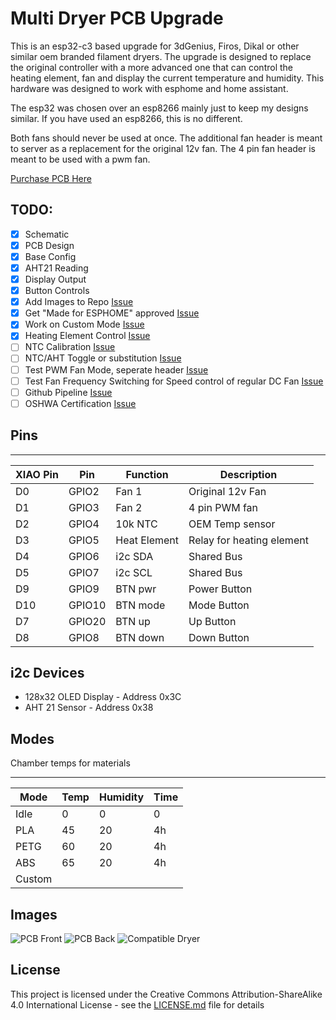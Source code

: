 # Multi Dryer PCB Upgrade

This is an esp32-c3 based upgrade for 3dGenius, Firos, Dikal or other similar oem branded filament dryers. The upgrade is designed to replace the original controller with a more advanced one that can control the heating element, fan and display the current temperature and humidity. This hardware was designed to work with esphome and home assistant. 

The esp32 was chosen over an esp8266 mainly just to keep my designs similar. If you have used an esp8266, this is no different.

Both fans should never be used at once. The additional fan header is meant to server as a replacement for the original 12v fan. The 4 pin fan header is meant to be used with a pwm fan.

[Purchase PCB Here](https://shop.silocitylabs.com/products/3dgenius-dikale-firos-smart-pcb-esp32-conversion-preorder)

## TODO:

- [x] Schematic
- [x] PCB Design
- [x] Base Config
- [x] AHT21 Reading
- [x] Display Output
- [x] Button Controls
- [x] Add Images to Repo [Issue](https://github.com/SiloCityLabs/esp32-dikale-dryer/issues/2)
- [x] Get "Made for ESPHOME" approved [Issue](https://github.com/SiloCityLabs/esp32-dikale-dryer/issues/1)
- [x] Work on Custom Mode [Issue](https://github.com/SiloCityLabs/esp32-dikale-dryer/issues/3)
- [x] Heating Element Control [Issue](https://github.com/SiloCityLabs/esp32-dikale-dryer/issues/4)
- [ ] NTC Calibration [Issue](https://github.com/SiloCityLabs/esp32-dikale-dryer/issues/5)
- [ ] NTC/AHT Toggle or substitution [Issue](https://github.com/SiloCityLabs/esp32-dikale-dryer/issues/6)
- [ ] Test PWM Fan Mode, seperate header [Issue](https://github.com/SiloCityLabs/esp32-dikale-dryer/issues/7)
- [ ] Test Fan Frequency Switching for Speed control of regular DC Fan [Issue](https://github.com/SiloCityLabs/esp32-dikale-dryer/issues/8)
- [ ] Github Pipeline [Issue](https://github.com/SiloCityLabs/esp32-dikale-dryer/issues/9)
- [ ] OSHWA Certification [Issue](https://github.com/SiloCityLabs/esp32-dikale-dryer/issues/10)

## Pins

-------------------
| XIAO Pin | Pin | Function | Description |
| --- | --- | --- | --- |
| D0 | GPIO2 | Fan 1 | Original 12v Fan |
| D1 | GPIO3 | Fan 2 | 4 pin PWM fan |
| D2 | GPIO4 | 10k NTC | OEM Temp sensor |
| D3 | GPIO5 | Heat Element | Relay for heating element |
| D4 | GPIO6 | i2c SDA | Shared Bus |
| D5 | GPIO7 | i2c SCL | Shared Bus |
| D9 | GPIO9 | BTN pwr | Power Button |
| D10 | GPIO10 | BTN mode | Mode Button |
| D7 | GPIO20 | BTN up | Up Button |
| D8 | GPIO8 | BTN down | Down Button |


## i2c Devices

- 128x32 OLED Display - Address 0x3C
- AHT 21 Sensor - Address 0x38

## Modes

Chamber temps for materials

-------------------
| Mode | Temp | Humidity | Time |
| --- | --- | --- | --- |
| Idle | 0 | 0 | 0 |
| PLA | 45 | 20 | 4h |
| PETG | 60 | 20 | 4h |
| ABS | 65 | 20 | 4h |
| Custom |  |  |  |

## Images

![PCB Front](https://shop.silocitylabs.com/cdn/shop/files/dikale-esp32-pcb-front.webp "PCB Front")
![PCB Back](https://shop.silocitylabs.com/cdn/shop/files/dikale-esp32-pcb-back.webp "PCB Back")
![Compatible Dryer](https://shop.silocitylabs.com/cdn/shop/files/compatible-dikale-unit.jpg "Compatible Dryer")

## License

This project is licensed under the Creative Commons Attribution-ShareAlike 4.0 International License - see the [LICENSE.md](LICENSE.md) file for details

